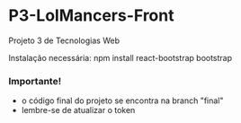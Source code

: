 # P3-LolMancers-Front
 Projeto 3 de Tecnologias Web

Instalação necessária:
npm install react-bootstrap bootstrap

### Importante!
- o código final do projeto se encontra na branch "final"
- lembre-se de atualizar o token
